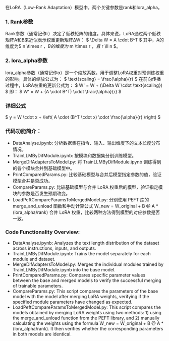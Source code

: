 在LoRA（Low-Rank Adaptation）模型中，两个关键参数是rank和lora_alpha。
### 1. Rank参数
Rank参数（通常记作r）决定了低秩矩阵的维度。具体来说，LoRA通过两个低秩矩阵A和B来近似表示权重更新矩阵ΔW： $ \Delta W = A \cdot B^T $ 其中，A的维度为$ n \times r $，B的维度为$ m \times r $，且$ r \ll n $。

### 2. lora_alpha参数
lora_alpha参数（通常记作α）是一个缩放系数，用于调整LoRA权重对预训练权重的影响。具体的缩放公式为： $ \text{scaling} = \frac{\alpha}{r} $ 在前向传播过程中，LoRA权重的更新公式为： $ W' = W + (\Delta W \cdot \text{scaling}) $ 即： $ W' = W + (A \cdot B^T) \cdot \frac{\alpha}{r} $ 

### 详细公式
$ y = W \cdot x + \left( A \cdot (B^T \cdot x) \cdot \frac{\alpha}{r} \right) $

### 代码功能简介：
- DataAnalyse.ipynb: 分析数据集在指令、输入、输出维度下的文本长度分布情况。
- TrainLLMByDifModule.ipynb: 按模块和数据集分别训练模型。
- MergeDifAdaptersToModel.py: 将 TrainLLMByDifModule.ipynb 训练得到的各个模块合并到基础模型中。
- PrintComparedParams.py: 比较基础模型与合并后模型指定参数的值，验证模型合并是否成功。
- CompareParams.py: 比较基础模型与合并 LoRA 权重后的模型，验证指定模块的参数是否发生预期改变。
- LoadPeftCompareParamsToMergedModel.py: 分别使用 PEFT 库的 merge_and_unload 函数和手动计算公式 W_new = W_original + B @ A * (lora_alpha/rank) 合并 LoRA 权重，比较两种方法得到模型的对应参数是否一致。

### Code Functionality Overview:
- DataAnalyse.ipynb: Analyzes the text length distribution of the dataset across instructions, inputs, and outputs.
- TrainLLMByDifModule.ipynb: Trains the model separately for each module and dataset.
- MergeDifAdaptersToModel.py: Merges the individual modules trained by TrainLLMByDifModule.ipynb into the base model.
- PrintComparedParams.py: Compares specific parameter values between the base and merged models to verify the successful merging of trainable parameters.
- CompareParams.py: This script compares the parameters of the base model with the model after merging LoRA weights, verifying if the specified module parameters have changed as expected.
- LoadPeftCompareParamsToMergedModel.py: This script compares the models obtained by merging LoRA weights using two methods: 1) using the merge_and_unload function from the PEFT library, and 2) manually calculating the weights using the formula W_new = W_original + B @ A * (lora_alpha/rank). It then verifies whether the corresponding parameters in both models are identical.


